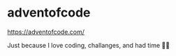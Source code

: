 # adventofcode

https://adventofcode.com/

Just because I love coding, challanges, and had time 🤷‍♀️